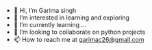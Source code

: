 - 👋 Hi, I’m Garima singh
- 👀 I’m interested in learning and exploring 
- 🌱 I’m currently learning ...
- 💞️ I’m looking to collaborate on python projects 
- 📫 How to reach me at garimac26@gmail.com

<!---
Codegirlrocks/Codegirlrocks is a ✨ special ✨ repository because its `README.md` (this file) appears on your GitHub profile.
You can click the Preview link to take a look at your changes.
--->
